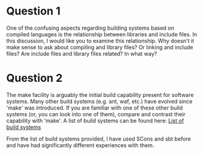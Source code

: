 # Question 1

One of the confusing aspects regarding building systems based on compiled languages is the relationship between libraries and include files. In this discussion, I would like you to examine this relationship. Why doesn't it make sense to ask about compiling and library files? Or linking and include files? Are include files and library files related? In what way?

# Question 2

The make facility is arguably the initial build capability present for software systems. Many other build systems (e.g. ant, waf, etc.) have evolved since 'make' was introduced. If you are familiar with one of these other build systems (or, you can look into one of them), compare and contrast their capability with 'make'. A list of build systems can be found here: [List of build systems](https://en.wikipedia.org/wiki/List_of_build_automation_software)

From the list of build systems provided, I have used SCons and sbt before and have had significantly different experiences with them.
